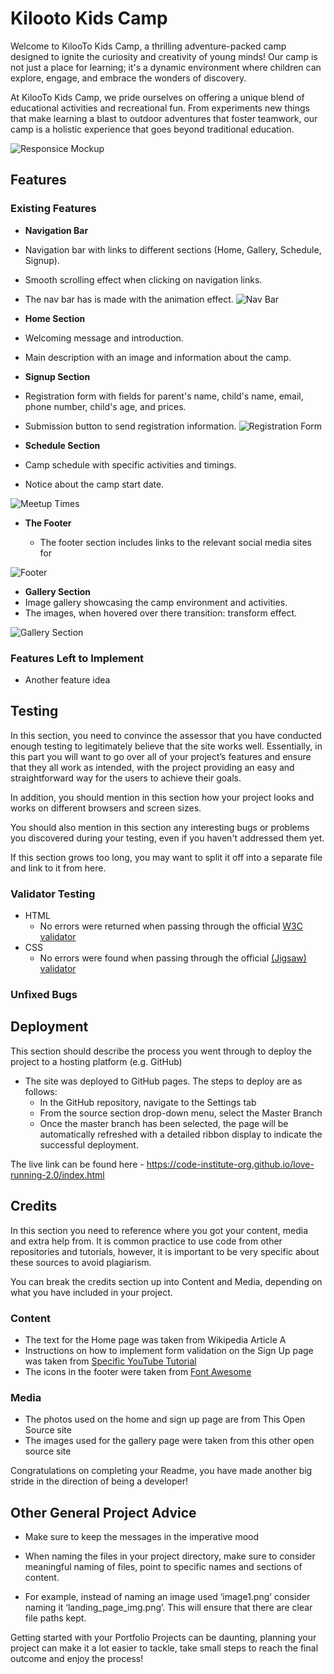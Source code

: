 # Kilooto Kids Camp

Welcome to KilooTo Kids Camp, a thrilling adventure-packed camp designed to ignite the curiosity and creativity of young minds! Our camp is not just a place for learning; it's a dynamic environment where children can explore, engage, and embrace the wonders of discovery.

At KilooTo Kids Camp, we pride ourselves on offering a unique blend of educational activities and recreational fun. From experiments new things that make learning a blast to outdoor adventures that foster teamwork, our camp is a holistic experience that goes beyond traditional education.

![Responsice Mockup]()

## Features

### Existing Features

- **Navigation Bar**

- Navigation bar with links to different sections (Home, Gallery, Schedule, Signup).
- Smooth scrolling effect when clicking on navigation links.
- The nav bar has is made with the animation effect.
![Nav Bar]()

- **Home Section**

- Welcoming message and introduction.
- Main description with an image and information about the camp.

- **Signup Section**
- Registration form with fields for parent's name, child's name, email, phone number, child's age, and prices.
- Submission button to send registration information.
  ![Registration Form]()

- **Schedule Section**
- Camp schedule with specific activities and timings.
- Notice about the camp start date.

![Meetup Times]()

- **The Footer**

  - The footer section includes links to the relevant social media sites for

![Footer]()

- **Gallery Section**
- Image gallery showcasing the camp environment and activities.
- The images, when hovered over there transition: transform effect.

![Gallery Section]()
 
### Features Left to Implement

- Another feature idea

## Testing

In this section, you need to convince the assessor that you have conducted enough testing to legitimately believe that the site works well. Essentially, in this part you will want to go over all of your project’s features and ensure that they all work as intended, with the project providing an easy and straightforward way for the users to achieve their goals.

In addition, you should mention in this section how your project looks and works on different browsers and screen sizes.

You should also mention in this section any interesting bugs or problems you discovered during your testing, even if you haven't addressed them yet.

If this section grows too long, you may want to split it off into a separate file and link to it from here.

### Validator Testing

- HTML
  - No errors were returned when passing through the official [W3C validator](https://validator.w3.org/nu/?doc=https%3A%2F%2Fcode-institute-org.github.io%2Flove-running-2.0%2Findex.html)
- CSS
  - No errors were found when passing through the official [(Jigsaw) validator](https://jigsaw.w3.org/css-validator/validator?uri=https%3A%2F%2Fvalidator.w3.org%2Fnu%2F%3Fdoc%3Dhttps%253A%252F%252Fcode-institute-org.github.io%252Flove-running-2.0%252Findex.html&profile=css3svg&usermedium=all&warning=1&vextwarning=&lang=en#css)

### Unfixed Bugs

## Deployment

This section should describe the process you went through to deploy the project to a hosting platform (e.g. GitHub)

- The site was deployed to GitHub pages. The steps to deploy are as follows:
  - In the GitHub repository, navigate to the Settings tab
  - From the source section drop-down menu, select the Master Branch
  - Once the master branch has been selected, the page will be automatically refreshed with a detailed ribbon display to indicate the successful deployment.

The live link can be found here - <https://code-institute-org.github.io/love-running-2.0/index.html>

## Credits

In this section you need to reference where you got your content, media and extra help from. It is common practice to use code from other repositories and tutorials, however, it is important to be very specific about these sources to avoid plagiarism.

You can break the credits section up into Content and Media, depending on what you have included in your project.

### Content

- The text for the Home page was taken from Wikipedia Article A
- Instructions on how to implement form validation on the Sign Up page was taken from [Specific YouTube Tutorial](https://www.youtube.com/)
- The icons in the footer were taken from [Font Awesome](https://fontawesome.com/)

### Media

- The photos used on the home and sign up page are from This Open Source site
- The images used for the gallery page were taken from this other open source site

Congratulations on completing your Readme, you have made another big stride in the direction of being a developer!

## Other General Project Advice

- Make sure to keep the messages in the imperative mood

- When naming the files in your project directory, make sure to consider meaningful naming of files, point to specific names and sections of content.

- For example, instead of naming an image used ‘image1.png’ consider naming it ‘landing_page_img.png’. This will ensure that there are clear file paths kept.

Getting started with your Portfolio Projects can be daunting, planning your project can make it a lot easier to tackle, take small steps to reach the final outcome and enjoy the process!
